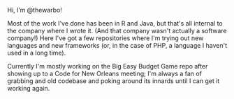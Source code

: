 Hi, I’m @thewarbo!

Most of the work I've done has been in R and Java, but that's all internal to the company
where I wrote it. (And that company wasn't actually a software company!) Here I've got a
few repositories where I'm trying out new languages and new frameworks (or, in the case of
PHP, a language I haven't used in a long time).

Currently I'm mostly working on the Big Easy Budget Game repo after showing up to a Code
for New Orleans meeting; I'm always a fan of grabbing and old codebase and poking around 
its innards until I can get it working again.
